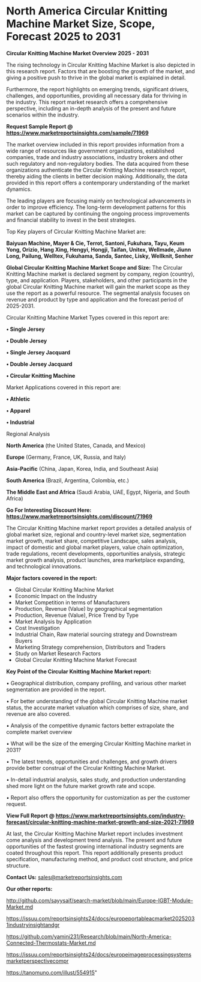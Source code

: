 # North America Circular Knitting Machine Market Size, Scope, Forecast 2025 to 2031

<Strong> Circular Knitting Machine Market Overview 2025 - 2031</strong>

The rising technology in Circular Knitting Machine Market is also depicted in this research report. Factors that are boosting the growth of the market, and giving a positive push to thrive in the global market is explained in detail.

Furthermore, the report highlights on emerging trends, significant drivers, challenges, and opportunities, providing all necessary data for thriving in the industry. This report market research offers a comprehensive perspective, including an in-depth analysis of the present and future scenarios within the industry.

<strong>Request Sample Report @ <a href=https://www.marketreportsinsights.com/sample/71969>https://www.marketreportsinsights.com/sample/71969</a></strong>

The market overview included in this report provides information from a wide range of resources like government organizations, established companies, trade and industry associations, industry brokers and other such regulatory and non-regulatory bodies. The data acquired from these organizations authenticate the Circular Knitting Machine research report, thereby aiding the clients in better decision making. Additionally, the data provided in this report offers a contemporary understanding of the market dynamics.

The leading players are focusing mainly on technological advancements in order to improve efficiency. The long-term development patterns for this market can be captured by continuing the ongoing process improvements and financial stability to invest in the best strategies.

Top Key players of Circular Knitting Machine Market are:

<strong>Baiyuan Machine, Mayer & Cie, Terrot, Santoni, Fukuhara, Tayu, Keum Yong, Orizio, Hang Xing, Hengyi, Hongji, Taifan, Unitex, Wellmade, Jiunn Long, Pailung, Welltex, Fukuhama, Sanda, Santec, Lisky, Wellknit, Senher</strong>

<strong><b>Global Circular Knitting Machine Market Scope and Size:</b></strong>
The Circular Knitting Machine market is declared segment by company, region (country), type, and application. Players, stakeholders, and other participants in the global Circular Knitting Machine market will gain the market scope as they use the report as a powerful resource. The segmental analysis focuses on revenue and product by type and application and the forecast period of 2025-2031.

Circular Knitting Machine Market Types covered in this report are:

<strong>• Single Jersey

• Double Jersey

• Single Jersey Jacquard

• Double Jersey Jacquard

• Circular Knitting Machine</strong>

Market Applications covered in this report are:

<strong>• Athletic

• Apparel

• Industrial</strong> 

Regional Analysis

<strong>North America</strong> (the United States, Canada, and Mexico)

<strong>Europe</strong> (Germany, France, UK, Russia, and Italy)

<strong>Asia-Pacific</strong> (China, Japan, Korea, India, and Southeast Asia)

<strong>South America</strong> (Brazil, Argentina, Colombia, etc.)

<strong>The Middle East and Africa</strong> (Saudi Arabia, UAE, Egypt, Nigeria, and South Africa)

<strong>Go For Interesting Discount Here: <a href=https://www.marketreportsinsights.com/discount/71969>https://www.marketreportsinsights.com/discount/71969</a></strong>

The Circular Knitting Machine market report provides a detailed analysis of global market size, regional and country-level market size, segmentation market growth, market share, competitive Landscape, sales analysis, impact of domestic and global market players, value chain optimization, trade regulations, recent developments, opportunities analysis, strategic market growth analysis, product launches, area marketplace expanding, and technological innovations.

<strong><b>Major factors covered in the report:</b></strong>
<ul>
  <li>Global Circular Knitting Machine Market </li>
  <li>Economic Impact on the Industry</li>
  <li>Market Competition in terms of Manufacturers</li>
  <li>Production, Revenue (Value) by geographical segmentation</li>
  <li>Production, Revenue (Value), Price Trend by Type</li>
  <li>Market Analysis by Application</li>
  <li>Cost Investigation</li>
  <li>Industrial Chain, Raw material sourcing strategy and Downstream Buyers</li>
  <li>Marketing Strategy comprehension, Distributors and Traders</li>
  <li>Study on Market Research Factors</li>
  <li>Global Circular Knitting Machine Market Forecast</li>
</ul>

<strong><b>Key Point of the Circular Knitting Machine Market report:</b></strong>

• Geographical distribution, company profiling, and various other market segmentation are provided in the report.

• For better understanding of the global Circular Knitting Machine market status, the accurate market valuation which comprises of size, share, and revenue are also covered.

• Analysis of the competitive dynamic factors better extrapolate the complete market overview

• What will be the size of the emerging Circular Knitting Machine market in 2031?

• The latest trends, opportunities and challenges, and growth drivers provide better construal of the Circular Knitting Machine Market.

• In-detail industrial analysis, sales study, and production understanding shed more light on the future market growth rate and scope.

• Report also offers the opportunity for customization as per the customer request.

<strong><b>View Full Report @ <a href=https://www.marketreportsinsights.com/industry-forecast/circular-knitting-machine-market-growth-and-size-2021-71969>https://www.marketreportsinsights.com/industry-forecast/circular-knitting-machine-market-growth-and-size-2021-71969</a></b></strong>


At last, the Circular Knitting Machine Market report includes investment come analysis and development trend analysis. The present and future opportunities of the fastest growing international industry segments are coated throughout this report. This report additionally presents product specification, manufacturing method, and product cost structure, and price structure.

<strong>Contact Us:</strong>
sales@marketreportsinsights.com

<strong>Our other reports:</strong>

<a href=http://github.com/sayysaif/search-market/blob/main/Europe-IGBT-Module-Market.md>http://github.com/sayysaif/search-market/blob/main/Europe-IGBT-Module-Market.md</a>

<a href=https://issuu.com/reportsinsights24/docs/europeportableacmarket20252031industryinsightandgr>https://issuu.com/reportsinsights24/docs/europeportableacmarket20252031industryinsightandgr</a>

<a href=https://github.com/yamini231/Research/blob/main/North-America-Connected-Thermostats-Market.md>https://github.com/yamini231/Research/blob/main/North-America-Connected-Thermostats-Market.md</a>

<a href=https://issuu.com/reportsinsights24/docs/europeimageprocessingsystemsmarketperspectivecompr>https://issuu.com/reportsinsights24/docs/europeimageprocessingsystemsmarketperspectivecompr</a>

<a href=https://tanomuno.com/illust/554915>https://tanomuno.com/illust/554915</a>"
